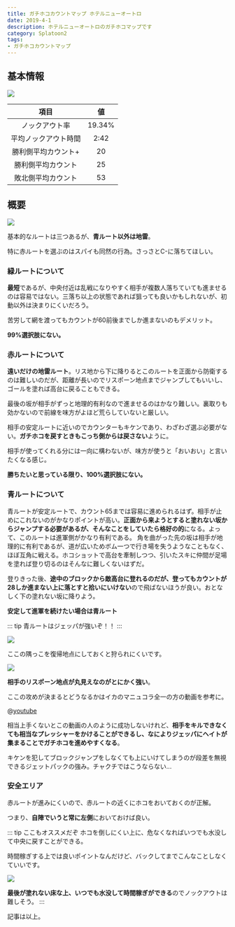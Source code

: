 ```yaml
---
title: ガチホコカウントマップ ホテルニューオートロ
date: 2019-4-1
description: ホテルニューオートロのガチホコマップです
category: Splatoon2
tags:
- ガチホコカウントマップ
---
```

## 基本情報

![](https://pbs.twimg.com/media/EV-Gni3XkAEE75r?format=png)

|        項目         |   値   |
|        :---:        | :---:  |
|    ノックアウト率    | 19.34% |
| 平均ノックアウト時間 |  2:42  |
| 勝利側平均カウント+  |   20   |
|  勝利側平均カウント  |   25   |
|  敗北側平均カウント  |   53   |

## 概要

![](https://pbs.twimg.com/media/Ec5t-FBXoAA0cYB?format=jpg)

基本的なルートは三つあるが、**青ルート以外は地雷**。

特に赤ルートを選ぶのはスパイも同然の行為。さっさとC-に落ちてほしい。

### 緑ルートについて

**最短**であるが、中央付近は乱戦になりやすく相手が複数人落ちていても進ませるのは容易ではない。三落ち以上の状態であれば狙っても良いかもしれないが、初動以外は決まりにくいだろう。

苦労して網を渡ってもカウントが60前後までしか進まないのもデメリット。

**99%選択肢にない。**

### 赤ルートについて

**遠いだけの地雷ルート**。リス地から下に降りるとこのルートを正面から防衛するのは難しいのだが、距離が長いのでリスポーン地点までジャンプしてもいいし、ゴールを塗れば高台に戻ることもできる。

最後の坂が相手がずっと地理的有利なので進ませるのはかなり難しい。裏取りも効かないので前線を味方がよほど荒らしていないと厳しい。

相手の安定ルートに近いのでカウンターもキケンであり、わざわざ選ぶ必要がない。**ガチホコを戻すときもこっち側からは戻さない**ように。

相手が使ってくれる分には一向に構わないが、味方が使うと「おいおい」と言いたくなる感じ。

**勝ちたいと思っている限り、100%選択肢にない。**

### 青ルートについて

青ルートが安定ルートで、カウント65までは容易に進められるはず。相手が止めにこれないのがかなりポイントが高い。**正面から来ようとすると塗れない坂からジャンプする必要があるが、そんなことをしていたら格好の的**になる。よって、このルートは進軍側がかなり有利である。 角を曲がった先の坂は相手が地理的に有利であるが、道が広いためボム一つで行き場を失うようなこともなく、ほぼ互角に戦える。ホコショットで高台を牽制しつつ、引いたスキに仲間が足場を塗れば登り切るのはそんなに難しくないはずだ。

登りきった後、**途中のブロックから敵高台に登れるのだが、登ってもカウントが28しか進まない上に落とすと拾いにいけない**ので飛ばないほうが良い。おとなしく下の塗れない坂に降りよう。

**安定して進軍を続けたい場合は青ルート**

::: tip
青ルートはジェッパが強いぞ！！
:::

![](https://pbs.twimg.com/media/E1jbiY5VUAARig2?format=png)

ここの隅っこを復帰地点にしておくと狩られにくいです。

![](https://pbs.twimg.com/media/E1jbkiAUUAAJiER?format=png)

**相手のリスポーン地点が丸見えなのがとにかく強い**。

ここの攻めが決まるとどうなるかはイカのマニュコラ全一の方の動画を参考に。

@[youtube](https://youtu.be/I_2C76piqhQ?t=4m40s)

相当上手くないとこの動画の人のように成功しないけれど、**相手をキルできなくても相当なプレッシャーをかけることができるし、なによりジェッパにヘイトが集まることでガチホコを進めやすくなる**。

キケンを犯してブロックジャンプをしなくても上にいけてしまうのが段差を無視できるジェットパックの強み。チャクチではこうならない...

### 安全エリア

赤ルートが進みにくいので、赤ルートの近くにホコをおいておくのが正解。

つまり、**自陣でいうと常に左側**においておけば良い。

::: tip ここもオススメだぞ
ホコを倒しにくい上に、危なくなればいつでも水没して中央に戻すことができる。

時間稼ぎする上では良いポイントなんだけど、バックしてまでこんなことしなくていいです。

![](https://pbs.twimg.com/media/E1jbmFbVgAElprz?format=png)

**最後が塗れない床な上、いつでも水没して時間稼ぎができる**のでノックアウトは難しそう。
:::

記事は以上。
